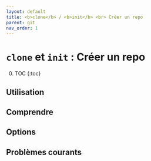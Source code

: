 ```yaml
---
layout: default
title: <b>clone</b> / <b>init</b> <br> Créer un repo
parent: git
nav_order: 1
---
```


# `clone` et `init` : Créer un repo

0. TOC
{:toc}

## Utilisation

## Comprendre

## Options

## Problèmes courants
